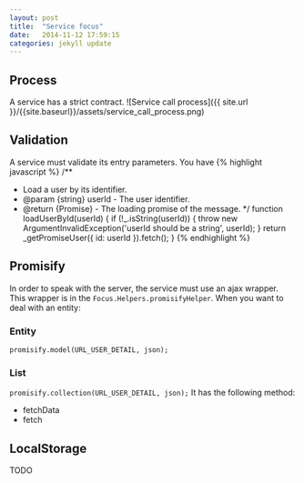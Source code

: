 ```yaml
---
layout: post
title:  "Service focus"
date:   2014-11-12 17:59:15
categories: jekyll update
---
```

## Process

A service has a strict contract.
![Service call process]({{ site.url }}/{{site.baseurl}}/assets/service_call_process.png)

## Validation

A service must validate its entry parameters. You have 
{% highlight javascript %}
/**
 * Load a user by its identifier.
 * @param  {string} userId - The user identifier.
 * @return {Promise} - The loading promise of the message.
 */
function loadUserById(userId) {
  if (!_.isString(userId)) {
    throw new ArgumentInvalidException('userId should be a string', userId);
  }
  return _getPromiseUser({
    id: userId
  }).fetch();
}
{% endhighlight %}

## Promisify

In order to speak with the server, the service must use an ajax wrapper. This wrapper is in the `Focus.Helpers.promisifyHelper`.
When you want to deal with an entity:

### Entity

 `promisify.model(URL_USER_DETAIL, json);`

### List


`promisify.collection(URL_USER_DETAIL, json);`
It has the following method:

- fetchData
- fetch

## LocalStorage

TODO

